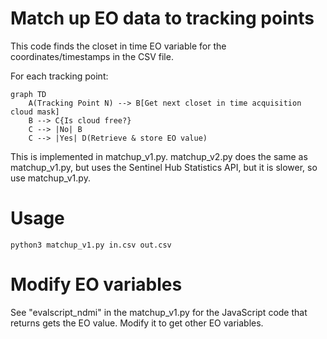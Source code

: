 # Match up EO data to tracking points

This code finds the closet in time EO variable for the coordinates/timestamps in the CSV file.

For each tracking point:
```mermaid
graph TD
    A(Tracking Point N) --> B[Get next closet in time acquisition cloud mask]
    B --> C{Is cloud free?}
    C --> |No| B
    C --> |Yes| D(Retrieve & store EO value) 
```

This is implemented in matchup_v1.py. 
matchup_v2.py does the same as matchup_v1.py, but uses the Sentinel Hub Statistics API, but it is slower, 
so use matchup_v1.py.


# Usage 

    python3 matchup_v1.py in.csv out.csv

# Modify EO variables 

See "evalscript_ndmi" in the matchup_v1.py for the JavaScript code that returns gets the EO value.
Modify it to get other EO variables.
